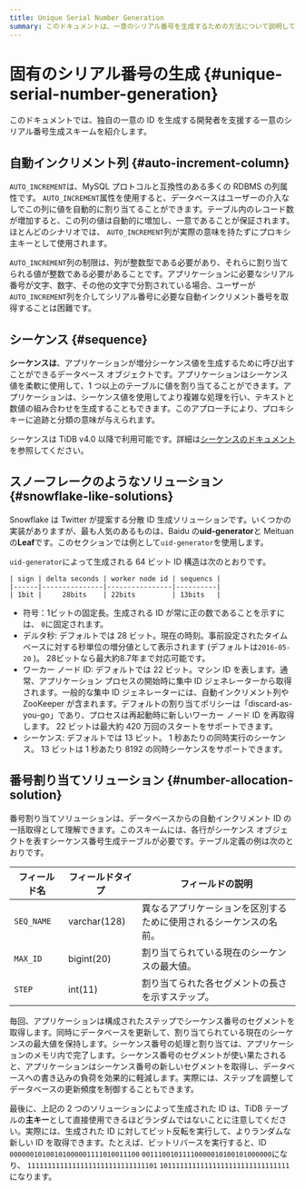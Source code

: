 ```yaml
---
title: Unique Serial Number Generation
summary: このドキュメントは、一意のシリアル番号を生成するための方法について説明しています。自動インクリメント列やシーケンス、そしてSnowflakeのようなソリューションについて触れています。また、番号割り当てソリューションについても説明しており、それぞれの特徴や利点について述べています。生成されたIDはランダム性に欠けるため、ビット反転を行うことでよりランダムなIDを取得できます。
---
```


# 固有のシリアル番号の生成 {#unique-serial-number-generation}

このドキュメントでは、独自の一意の ID を生成する開発者を支援する一意のシリアル番号生成スキームを紹介します。

## 自動インクリメント列 {#auto-increment-column}

`AUTO_INCREMENT`は、MySQL プロトコルと互換性のある多くの RDBMS の列属性です。 `AUTO_INCREMENT`属性を使用すると、データベースはユーザーの介入なしでこの列に値を自動的に割り当てることができます。テーブル内のレコード数が増加すると、この列の値は自動的に増加し、一意であることが保証されます。ほとんどのシナリオでは、 `AUTO_INCREMENT`列が実際の意味を持たずにプロキシ主キーとして使用されます。

`AUTO_INCREMENT`列の制限は、列が整数型である必要があり、それらに割り当てられる値が整数である必要があることです。アプリケーションに必要なシリアル番号が文字、数字、その他の文字で分割されている場合、ユーザーが`AUTO_INCREMENT`列を介してシリアル番号に必要な自動インクリメント番号を取得することは困難です。

## シーケンス {#sequence}

**シーケンスは**、アプリケーションが増分シーケンス値を生成するために呼び出すことができるデータベース オブジェクトです。アプリケーションはシーケンス値を柔軟に使用して、1 つ以上のテーブルに値を割り当てることができます。アプリケーションは、シーケンス値を使用してより複雑な処理を行い、テキストと数値の組み合わせを生成することもできます。このアプローチにより、プロキシ キーに追跡と分類の意味が与えられます。

シーケンスは TiDB v4.0 以降で利用可能です。詳細は[シーケンスのドキュメント](/sql-statements/sql-statement-create-sequence.md#create-sequence)を参照してください。

## スノーフレークのようなソリューション {#snowflake-like-solutions}

Snowflake は Twitter が提案する分散 ID 生成ソリューションです。いくつかの実装がありますが、最も人気のあるものは、Baidu の**uid-generator**と Meituan の**Leaf**です。このセクションでは例として`uid-generator`を使用します。

`uid-generator`によって生成される 64 ビット ID 構造は次のとおりです。

    | sign | delta seconds | worker node id | sequencs |
    |------|---------------|----------------|----------|
    | 1bit |     28bits    | 22bits         | 13bits   |

-   符号：1ビットの固定長。生成される ID が常に正の数であることを示すには、 `0`に固定されます。
-   デルタ秒: デフォルトでは 28 ビット。現在の時刻。事前設定されたタイムベースに対する秒単位の増分値として表示されます (デフォルトは`2016-05-20` )。 28ビットなら最大約8.7年まで対応可能です。
-   ワーカー ノード ID: デフォルトでは 22 ビット。マシン ID を表します。通常、アプリケーション プロセスの開始時に集中 ID ジェネレーターから取得されます。一般的な集中 ID ジェネレーターには、自動インクリメント列や ZooKeeper が含まれます。デフォルトの割り当てポリシーは「discard-as-you-go」であり、プロセスは再起動時に新しいワーカー ノード ID を再取得します。 22 ビットは最大約 420 万回のスタートをサポートできます。
-   シーケンス: デフォルトでは 13 ビット。 1 秒あたりの同時実行のシーケンス。 13 ビットは 1 秒あたり 8192 の同時シーケンスをサポートできます。

## 番号割り当てソリューション {#number-allocation-solution}

番号割り当てソリューションは、データベースからの自動インクリメント ID の一括取得として理解できます。このスキームには、各行がシーケンス オブジェクトを表すシーケンス番号生成テーブルが必要です。テーブル定義の例は次のとおりです。

| フィールド名     | フィールドタイプ     | フィールドの説明                          |
| ---------- | ------------ | --------------------------------- |
| `SEQ_NAME` | varchar(128) | 異なるアプリケーションを区別するために使用されるシーケンスの名前。 |
| `MAX_ID`   | bigint(20)   | 割り当てられている現在のシーケンスの最大値。            |
| `STEP`     | int(11)      | 割り当てられた各セグメントの長さを示すステップ。          |

毎回、アプリケーションは構成されたステップでシーケンス番号のセグメントを取得します。同時にデータベースを更新して、割り当てられている現在のシーケンスの最大値を保持します。シーケンス番号の処理と割り当ては、アプリケーションのメモリ内で完了します。シーケンス番号のセグメントが使い果たされると、アプリケーションはシーケンス番号の新しいセグメントを取得し、データベースへの書き込みの負荷を効果的に軽減します。実際には、ステップを調整してデータベースの更新頻度を制御することもできます。

最後に、上記の 2 つのソリューションによって生成された ID は、TiDB テーブルの**主キー**として直接使用できるほどランダムではないことに注意してください。実際には、生成された ID に対してビット反転を実行して、よりランダムな新しい ID を取得できます。たとえば、ビットリバースを実行すると、ID `00000010100101000001111010011100` `00111001011110000010100101000000`になり、 `11111111111111111111111111111101` `10111111111111111111111111111111`になります。
